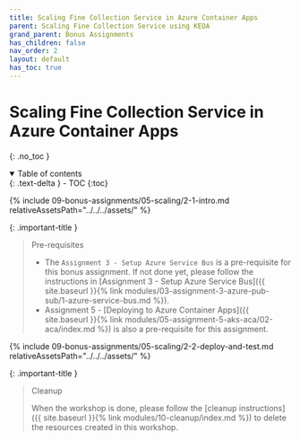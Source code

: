 ```yaml
---
title: Scaling Fine Collection Service in Azure Container Apps
parent: Scaling Fine Collection Service using KEDA
grand_parent: Bonus Assignments
has_children: false
nav_order: 2
layout: default
has_toc: true
---
```


# Scaling Fine Collection Service in Azure Container Apps

{: .no_toc }

<details open markdown="block">
  <summary>
    Table of contents
  </summary>
  {: .text-delta }
- TOC
{:toc}
</details>

<!-- -------------------------------- INTRO -------------------------------- -->

{% include 09-bonus-assignments/05-scaling/2-1-intro.md relativeAssetsPath="../../../assets/" %}

{: .important-title }
> Pre-requisites
>
> * The `Assignment 3 - Setup Azure Service Bus` is a pre-requisite for this bonus assignment. If not done yet, please follow the instructions in [Assignment 3 - Setup Azure Service Bus]({{ site.baseurl }}{% link modules/03-assignment-3-azure-pub-sub/1-azure-service-bus.md %}).
> * Assignment 5 - [Deploying to Azure Container Apps]({{ site.baseurl }}{% link modules/05-assignment-5-aks-aca/02-aca/index.md %}) is also a pre-requisite for this assignment.
> 

<!-- --------------------------- DEPLOY AND TEST --------------------------- -->

{% include 09-bonus-assignments/05-scaling/2-2-deploy-and-test.md relativeAssetsPath="../../../assets/" %}

<!-- ------------------------------- CLEANUP ------------------------------- -->

{: .important-title }
> Cleanup
>
> When the workshop is done, please follow the [cleanup instructions]({{ site.baseurl }}{% link modules/10-cleanup/index.md %}) to delete the resources created in this workshop.
>
